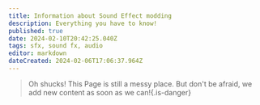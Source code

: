 ```yaml
---
title: Information about Sound Effect modding
description: Everything you have to know!
published: true
date: 2024-02-10T20:42:25.040Z
tags: sfx, sound fx, audio
editor: markdown
dateCreated: 2024-02-06T17:06:37.964Z
---
```


>Oh shucks!
This Page is still a messy place. But don't be afraid, we add new content as soon as we can!{.is-danger}
